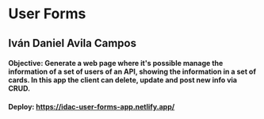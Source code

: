 # User Forms
## Iván Daniel Avila Campos

#### Objective: Generate a web page where it's possible manage the information of a set of users of an API, showing the information in a set of cards. In this app the client can delete, update and post new info via CRUD.

#### Deploy: https://idac-user-forms-app.netlify.app/